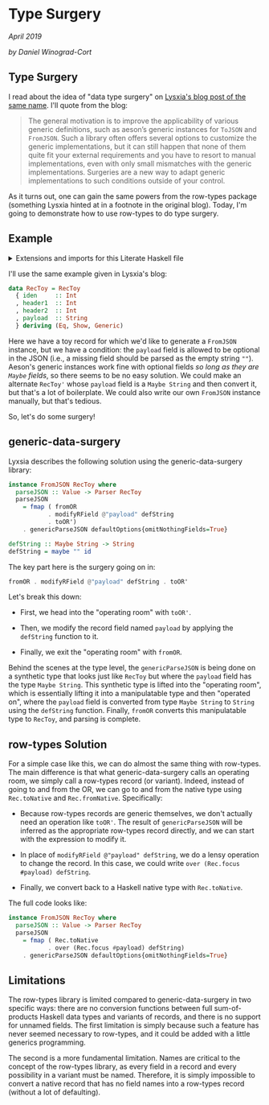 # Type Surgery
_April 2019_

_by Daniel Winograd-Cort_

## Type Surgery

I read about the idea of "data type surgery" on
[Lysxia's blog post of the same name](https://blog.poisson.chat/posts/2018-11-26-type-surgery.html).
I'll quote from the blog:

> The general motivation is to improve the applicability of various generic definitions,
> such as aeson’s generic instances for `ToJSON` and `FromJSON`. Such a library often
> offers several options to customize the generic implementations, but it can still
> happen that none of them quite fit your external requirements and you have to resort
> to manual implementations, even with only small mismatches with the generic
> implementations. Surgeries are a new way to adapt generic implementations to such
> conditions outside of your control.

As it turns out, one can gain the same powers from the row-types package
(something Lysxia hinted at in a footnote in the original blog).  Today, I'm going
to demonstrate how to use row-types to do type surgery.

## Example

<details class="code-details">

<summary>Extensions and imports for this Literate Haskell file</summary>

```haskell
{-# LANGUAGE AllowAmbiguousTypes #-}
{-# LANGUAGE DataKinds #-}
{-# LANGUAGE DeriveAnyClass #-}
{-# LANGUAGE DeriveGeneric #-}
{-# LANGUAGE OverloadedLabels #-}
{-# LANGUAGE PartialTypeSignatures #-}
{-# LANGUAGE ScopedTypeVariables #-}
{-# LANGUAGE TypeOperators #-}
module TypeSurgery where

import qualified Data.Row.Records as Rec

import Data.Aeson
import Data.Coerce            (coerce)
import Data.Functor.Identity  (Identity(..))

import GHC.Generics

-- Convenient lens functions (rather than importing Lens)
over :: ((a -> Identity b) -> s -> Identity t) -> (a -> b) -> s -> t
over = coerce
```
</details>

I'll use the same example given in Lysxia's blog:

```haskell
data RecToy = RecToy
  { iden     :: Int
  , header1  :: Int
  , header2  :: Int
  , payload  :: String
  } deriving (Eq, Show, Generic)
```

Here we have a toy record for which we'd like to generate a `FromJSON` instance,
but we have a condition: the `payload` field is allowed to be optional in the
JSON (i.e., a missing field should be parsed as the empty string `""`).  Aeson's
generic instances work fine with optional fields _so long as they are `Maybe`
fields_, so there seems to be no easy solution.  We could make an alternate
`RecToy'` whose `payload` field is a `Maybe String` and then convert it, but that's
a lot of boilerplate.  We could also write our own `FromJSON` instance manually,
but that's tedious.

So, let's do some surgery!

## generic-data-surgery
Lyxsia describes the following solution using the generic-data-surgery library:

```haskell
instance FromJSON RecToy where
  parseJSON :: Value -> Parser RecToy
  parseJSON
    = fmap ( fromOR
           . modifyRField @"payload" defString
           . toOR')
    . genericParseJSON defaultOptions{omitNothingFields=True}

defString :: Maybe String -> String
defString = maybe "" id
```

The key part here is the surgery going on in:

```haskell
fromOR . modifyRField @"payload" defString . toOR'
```

Let's break this down:

- First, we head into the "operating room" with `toOR'`.

- Then, we modify the record field named `payload` by applying the `defString`
  function to it.

- Finally, we exit the "operating room" with `fromOR`.

Behind the scenes at the type level, the `genericParseJSON` is being done on a
synthetic type that looks just like `RecToy` but where the `payload` field has
the type `Maybe String`.  This synthetic type is lifted into the "operating room",
which is essentially lifting it into a manipulatable type and then "operated on",
where the `payload` field is converted from type `Maybe String` to `String` using
the `defString` function.  Finally, `fromOR` converts this manipulatable type
to `RecToy`, and parsing is complete.

## row-types Solution
For a simple case like this, we can do almost the same thing with row-types.
The main difference is that what generic-data-surgery calls an operating room,
we simply call a row-types record (or variant).  Indeed, instead of going to and
from the OR, we can go to and from the native type using `Rec.toNative` and
`Rec.fromNative`.  Specifically:

- Because row-types records are generic themselves, we don't actually need an operation
  like `toOR'`.  The result of `genericParseJSON` will be inferred as the
  appropriate row-types record directly, and we can start with the expression
  to modify it.

- In place of `modifyRField @"payload" defString`, we do a lensy operation
  to change the record.  In this case, we could write
  `over (Rec.focus #payload) defString`.

- Finally, we convert back to a Haskell native type with `Rec.toNative`.

The full code looks like:
```haskell
instance FromJSON RecToy where
  parseJSON :: Value -> Parser RecToy
  parseJSON
    = fmap ( Rec.toNative
           . over (Rec.focus #payload) defString)
    . genericParseJSON defaultOptions{omitNothingFields=True}
```

## Limitations
The row-types library is limited compared to generic-data-surgery in two specific
ways: there are no conversion functions between full sum-of-products Haskell
data types and variants of records, and there is no support for unnamed fields.
The first limitation is simply because such a feature has never seemed necessary
to row-types, and it could be added with a little generics programming.

The second is a more fundamental limitation.  Names are critical to the concept
of the row-types library, as every field in a record and every possibility in a
variant must be named.  Therefore, it is simply impossible to convert a native
record that has no field names into a row-types record (without a lot of defaulting).
